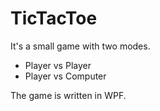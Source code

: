# TicTacToe


It's a small game with two modes.
* Player vs Player 
* Player vs Computer

The game is written in WPF. 
